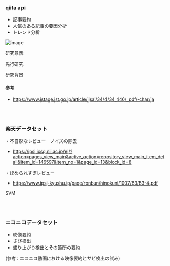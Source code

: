 ### qiita api 
- 記事要約
- 人気のある記事の要因分析
- トレンド分析

![image](https://user-images.githubusercontent.com/70263039/172796725-d8acc7d9-1202-4741-965b-568661cce19f.png)

研究意義

先行研究

研究背景



#### 参考
- https://www.jstage.jst.go.jp/article/jjsai/34/4/34_446/_pdf/-char/ja

<br><br>

### 楽天データセット 

・不自然なレビュー　ノイズの除去　
  - https://ipsj.ixsq.nii.ac.jp/ej/?action=pages_view_main&active_action=repository_view_main_item_detail&item_id=146597&item_no=1&page_id=13&block_id=8

・ほめられすぎレビュー
  - https://www.ipsj-kyushu.jp/page/ronbun/hinokuni/1007/B3/B3-4.pdf

SVM

<br><br>


### ニコニコデータセット 

- 映像要約
- さび検出
- 盛り上がり検出とその箇所の要約

(参考 : ニコニコ動画における映像要約とサビ検出の試み)

<br><br>
